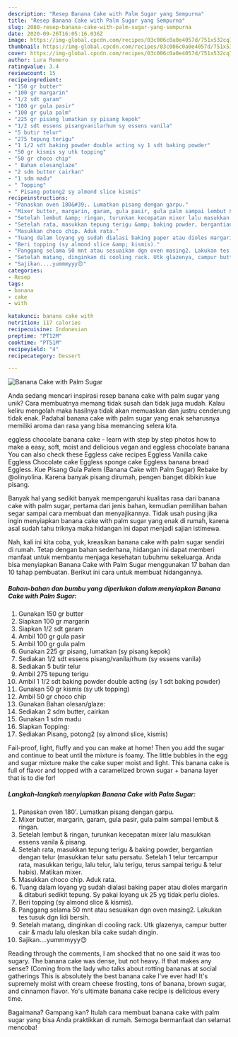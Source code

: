 ```yaml
---
description: "Resep Banana Cake with Palm Sugar yang Sempurna"
title: "Resep Banana Cake with Palm Sugar yang Sempurna"
slug: 2080-resep-banana-cake-with-palm-sugar-yang-sempurna
date: 2020-09-26T16:05:16.036Z
image: https://img-global.cpcdn.com/recipes/03c006c0a0e4057d/751x532cq70/banana-cake-with-palm-sugar-foto-resep-utama.jpg
thumbnail: https://img-global.cpcdn.com/recipes/03c006c0a0e4057d/751x532cq70/banana-cake-with-palm-sugar-foto-resep-utama.jpg
cover: https://img-global.cpcdn.com/recipes/03c006c0a0e4057d/751x532cq70/banana-cake-with-palm-sugar-foto-resep-utama.jpg
author: Lura Romero
ratingvalue: 3.4
reviewcount: 15
recipeingredient:
- "150 gr butter"
- "100 gr margarin"
- "1/2 sdt garam"
- "100 gr gula pasir"
- "100 gr gula palm"
- "225 gr pisang lumatkan sy pisang kepok"
- "1/2 sdt essens pisangvanilarhum sy essens vanila"
- "5 butir telur"
- "275 tepung terigu"
- "1 1/2 sdt baking powder double acting sy 1 sdt baking powder"
- "50 gr kismis sy utk topping"
- "50 gr choco chip"
- " Bahan olesanglaze"
- "2 sdm butter cairkan"
- "1 sdm madu"
- " Topping"
- " Pisang potong2 sy almond slice kismis"
recipeinstructions:
- "Panaskan oven 180&#39;. Lumatkan pisang dengan garpu."
- "Mixer butter, margarin, garam, gula pasir, gula palm sampai lembut &amp; ringan."
- "Setelah lembut &amp; ringan, turunkan kecepatan mixer lalu masukkan essens vanila &amp; pisang."
- "Setelah rata, masukkan tepung terigu &amp; baking powder, bergantian dengan telur (masukkan telur satu persatu. Setelah 1 telur tercampur rata, masukkan terigu, lalu telur, lalu terigu, terus sampai terigu &amp; telur habis). Matikan mixer."
- "Masukkan choco chip. Aduk rata."
- "Tuang dalam loyang yg sudah dialasi baking paper atau dioles margarin &amp; ditaburi sedikit tepung. Sy pakai loyang uk 25 yg tidak perlu dioles."
- "Beri topping (sy almond slice &amp; kismis)."
- "Panggang selama 50 mnt atau sesuaikan dgn oven masing2. Lakukan tes tusuk dgn lidi bersih."
- "Setelah matang, dinginkan di cooling rack. Utk glazenya, campur butter cair &amp; madu lalu oleskan bila cake sudah dingin."
- "Sajikan....yummmyyy😍"
categories:
- Resep
tags:
- banana
- cake
- with

katakunci: banana cake with 
nutrition: 117 calories
recipecuisine: Indonesian
preptime: "PT12M"
cooktime: "PT51M"
recipeyield: "4"
recipecategory: Dessert

---
```



![Banana Cake with Palm Sugar](https://img-global.cpcdn.com/recipes/03c006c0a0e4057d/751x532cq70/banana-cake-with-palm-sugar-foto-resep-utama.jpg)

Anda sedang mencari inspirasi resep banana cake with palm sugar yang unik? Cara membuatnya memang tidak susah dan tidak juga mudah. Kalau keliru mengolah maka hasilnya tidak akan memuaskan dan justru cenderung tidak enak. Padahal banana cake with palm sugar yang enak seharusnya memiliki aroma dan rasa yang bisa memancing selera kita.

eggless chocolate banana cake - learn with step by step photos how to make a easy, soft, moist and delicious vegan and eggless chocolate banana You can also check these Eggless cake recipes Eggless Vanilla cake Eggless Chocolate cake Eggless sponge cake Eggless banana bread Eggless. Kue Pisang Gula Palem (Banana Cake with Palm Sugar) Rebake by @olinyolina. Karena banyak pisang dirumah, pengen banget dibikin kue pisang.

Banyak hal yang sedikit banyak mempengaruhi kualitas rasa dari banana cake with palm sugar, pertama dari jenis bahan, kemudian pemilihan bahan segar sampai cara membuat dan menyajikannya. Tidak usah pusing jika ingin menyiapkan banana cake with palm sugar yang enak di rumah, karena asal sudah tahu triknya maka hidangan ini dapat menjadi sajian istimewa.


Nah, kali ini kita coba, yuk, kreasikan banana cake with palm sugar sendiri di rumah. Tetap dengan bahan sederhana, hidangan ini dapat memberi manfaat untuk membantu menjaga kesehatan tubuhmu sekeluarga. Anda bisa menyiapkan Banana Cake with Palm Sugar menggunakan 17 bahan dan 10 tahap pembuatan. Berikut ini cara untuk membuat hidangannya.

<!--inarticleads1-->

##### Bahan-bahan dan bumbu yang diperlukan dalam menyiapkan Banana Cake with Palm Sugar:

1. Gunakan 150 gr butter
1. Siapkan 100 gr margarin
1. Siapkan 1/2 sdt garam
1. Ambil 100 gr gula pasir
1. Ambil 100 gr gula palm
1. Gunakan 225 gr pisang, lumatkan (sy pisang kepok)
1. Sediakan 1/2 sdt essens pisang/vanila/rhum (sy essens vanila)
1. Sediakan 5 butir telur
1. Ambil 275 tepung terigu
1. Ambil 1 1/2 sdt baking powder double acting (sy 1 sdt baking powder)
1. Gunakan 50 gr kismis (sy utk topping)
1. Ambil 50 gr choco chip
1. Gunakan  Bahan olesan/glaze:
1. Sediakan 2 sdm butter, cairkan
1. Gunakan 1 sdm madu
1. Siapkan  Topping:
1. Sediakan  Pisang, potong2 (sy almond slice, kismis)


Fail-proof, light, fluffy and you can make at home! Then you add the sugar and continue to beat until the mixture is foamy. The little bubbles in the egg and sugar mixture make the cake super moist and light. This banana cake is full of flavor and topped with a caramelized brown sugar + banana layer that is to die for! 

<!--inarticleads2-->

##### Langkah-langkah menyiapkan Banana Cake with Palm Sugar:

1. Panaskan oven 180&#39;. Lumatkan pisang dengan garpu.
1. Mixer butter, margarin, garam, gula pasir, gula palm sampai lembut &amp; ringan.
1. Setelah lembut &amp; ringan, turunkan kecepatan mixer lalu masukkan essens vanila &amp; pisang.
1. Setelah rata, masukkan tepung terigu &amp; baking powder, bergantian dengan telur (masukkan telur satu persatu. Setelah 1 telur tercampur rata, masukkan terigu, lalu telur, lalu terigu, terus sampai terigu &amp; telur habis). Matikan mixer.
1. Masukkan choco chip. Aduk rata.
1. Tuang dalam loyang yg sudah dialasi baking paper atau dioles margarin &amp; ditaburi sedikit tepung. Sy pakai loyang uk 25 yg tidak perlu dioles.
1. Beri topping (sy almond slice &amp; kismis).
1. Panggang selama 50 mnt atau sesuaikan dgn oven masing2. Lakukan tes tusuk dgn lidi bersih.
1. Setelah matang, dinginkan di cooling rack. Utk glazenya, campur butter cair &amp; madu lalu oleskan bila cake sudah dingin.
1. Sajikan....yummmyyy😍


Reading through the comments, I am shocked that no one said it was too sugary. The banana cake was dense, but not heavy. If that makes any sense? (Coming from the lady who talks about rotting bananas at social gatherings This is absolutely the best banana cake I&#39;ve ever had! It&#39;s supremely moist with cream cheese frosting, tons of banana, brown sugar, and cinnamon flavor. Yo&#39;s ultimate banana cake recipe is delicious every time. 

Bagaimana? Gampang kan? Itulah cara membuat banana cake with palm sugar yang bisa Anda praktikkan di rumah. Semoga bermanfaat dan selamat mencoba!
